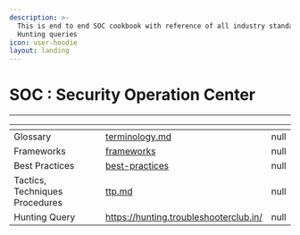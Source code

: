 ```yaml
---
description: >-
  This is end to end SOC cookbook with reference of all industry standards and
  Hunting queries
icon: user-hoodie
layout: landing
---
```


# SOC : Security Operation Center



***

<table data-view="cards"><thead><tr><th></th><th data-type="content-ref"></th><th data-type="rating" data-max="5"></th></tr></thead><tbody><tr><td>Glossary </td><td><a href="terminology.md">terminology.md</a></td><td>null</td></tr><tr><td>Frameworks</td><td><a href="frameworks/">frameworks</a></td><td>null</td></tr><tr><td>Best Practices</td><td><a href="best-practices/">best-practices</a></td><td>null</td></tr><tr><td>Tactics, Techniques Procedures</td><td><a href="ttp.md">ttp.md</a></td><td>null</td></tr><tr><td>Hunting Query</td><td><a href="https://hunting.troubleshooterclub.in/">https://hunting.troubleshooterclub.in/</a></td><td>null</td></tr></tbody></table>

>
